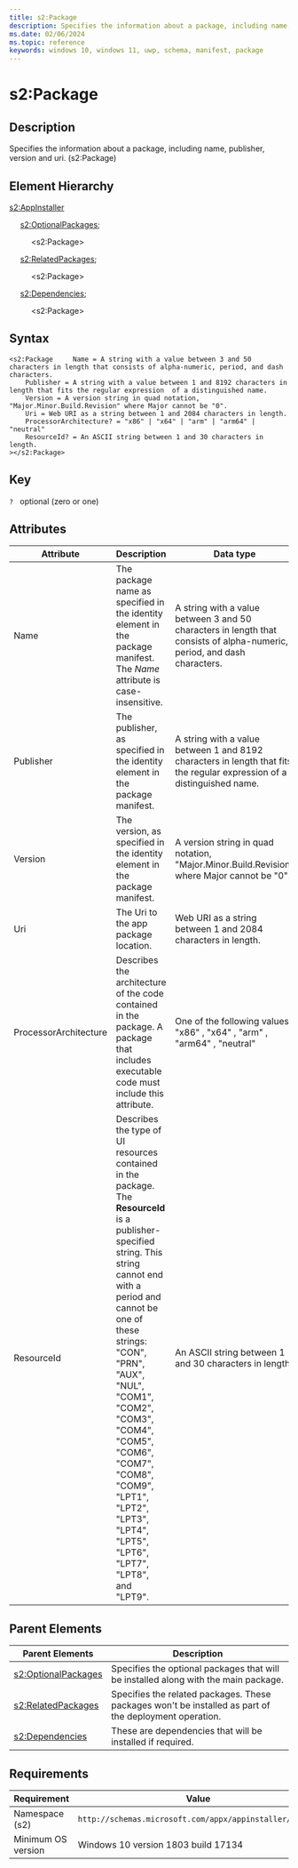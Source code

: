 ```yaml
---
title: s2:Package
description: Specifies the information about a package, including name, publisher, version and uri. (s2:Package)
ms.date: 02/06/2024
ms.topic: reference
keywords: windows 10, windows 11, uwp, schema, manifest, package 
---
```


# s2:Package

## Description

Specifies the information about a package, including name, publisher, version and uri. (s2:Package)


## Element Hierarchy

[s2:AppInstaller](element-s2-appinstaller.md)

&nbsp;&nbsp;&nbsp;&nbsp; [s2:OptionalPackages](element-s2-optionalpackages.md);

&nbsp;&nbsp;&nbsp;&nbsp; &nbsp;&nbsp;&nbsp;&nbsp;  &lt;s2:Package&gt;

&nbsp;&nbsp;&nbsp;&nbsp; [s2:RelatedPackages](element-s2-relatedpackages.md);

&nbsp;&nbsp;&nbsp;&nbsp; &nbsp;&nbsp;&nbsp;&nbsp;  &lt;s2:Package&gt;

&nbsp;&nbsp;&nbsp;&nbsp; [s2:Dependencies](element-s2-dependencies.md);

&nbsp;&nbsp;&nbsp;&nbsp; &nbsp;&nbsp;&nbsp;&nbsp;  &lt;s2:Package&gt;

## Syntax

```syntax
<s2:Package     Name = A string with a value between 3 and 50 characters in length that consists of alpha-numeric, period, and dash characters.
    Publisher = A string with a value between 1 and 8192 characters in length that fits the regular expression  of a distinguished name.
    Version = A version string in quad notation, "Major.Minor.Build.Revision" where Major cannot be "0".
    Uri = Web URI as a string between 1 and 2084 characters in length.
    ProcessorArchitecture? = "x86" | "x64" | "arm" | "arm64" | "neutral"
    ResourceId? = An ASCII string between 1 and 30 characters in length.
></s2:Package>
```

## Key
`?`    optional (zero or one) 

## Attributes

| Attribute | Description | Data type | Required |
| -----------| -------------| -----------| ----------|
| Name | The package name as specified in the identity element in the package manifest. The *Name* attribute is case-insensitive. | A string with a value between 3 and 50 characters in length that consists of alpha-numeric, period, and dash characters.| Yes |
| Publisher | The publisher, as specified in the identity element in the package manifest. | A string with a value between 1 and 8192 characters in length that fits the regular expression  of a distinguished name.| Yes |
| Version | The version, as specified in the identity element in the package manifest. | A version string in quad notation, "Major.Minor.Build.Revision" where Major cannot be "0".| Yes |
| Uri | The Uri to the app package location. | Web URI as a string between 1 and 2084 characters in length.| Yes |
| ProcessorArchitecture | Describes the architecture of the code contained in the package. A package that includes executable code must include this attribute. | One of the following values: "x86" , "x64" , "arm" , "arm64" , "neutral"| No |
| ResourceId | Describes the type of UI resources contained in the package. The **ResourceId** is a publisher-specified string. This string cannot end with a period and cannot be one of these strings: "CON", "PRN", "AUX", "NUL", "COM1", "COM2", "COM3", "COM4", "COM5", "COM6", "COM7", "COM8", "COM9", "LPT1", "LPT2", "LPT3", "LPT4", "LPT5", "LPT6", "LPT7", "LPT8", and "LPT9". | An ASCII string between 1 and 30 characters in length.| No |

## Parent Elements

| Parent Elements | Description |
|-----------------|-------------|
| [s2:OptionalPackages](element-s2-optionalpackages.md) | Specifies the optional packages that will be installed along with the main package. |
| [s2:RelatedPackages](element-s2-relatedpackages.md) | Specifies the related packages. These packages won't be installed as part of the deployment operation. |
| [s2:Dependencies](element-s2-dependencies.md) | These are dependencies that will be installed if required. |

## Requirements

| Requirement | Value |
| ---------------| -------------------------------------------------------------|
| Namespace (s2) | `http://schemas.microsoft.com/appx/appinstaller/2017/2` |
| Minimum OS version | Windows 10 version 1803 build 17134 |
